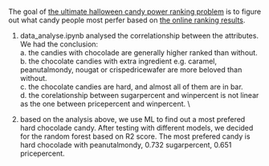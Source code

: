 The goal of [the ultimate halloween candy power ranking problem](https://fivethirtyeight.com/videos/the-ultimate-halloween-candy-power-ranking/) 
is to figure out what candy people most perfer based on [the online ranking results](https://github.com/fivethirtyeight/data/tree/master/candy-power-ranking).

1. data_analyse.ipynb analysed the correlationship between the attributes. We had the conclusion:\
    a. the candies with chocolade are generally higher ranked than without.\
    b. the chocolate candies with extra ingredient e.g. caramel, peanutalmondy, nougat or crispedricewafer are more beloved than without.\
    c. the chocolate candies are hard, and almost all of them are in bar.\
    d. the corelationship between sugarpercent and winpercent is not linear as the one between pricepercent and winpercent. \
    
2. based on the analysis above, we use ML to find out a most prefered hard chocolade candy. After testing with different models, we decided for the random forest based on R2 score. The most prefered candy is hard chocolade with peanutalmondy, 0.732 sugarpercent, 0.651 pricepercent. 
    
